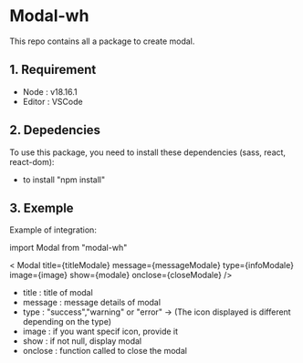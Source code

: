 # Modal-wh

This repo contains all a package to create modal.

## 1. Requirement

- Node : v18.16.1
- Editor : VSCode

## 2. Depedencies

To use this package, you need to install these dependencies (sass, react, react-dom):

- to install "npm install"

## 3. Exemple

Example of integration:

import Modal  from "modal-wh"

< Modal title={titleModale} message={messageModale}  type={infoModale} image={image} show={modale} onclose={closeModale} />

- title : title of modal
- message : message details of modal
- type : "success","warning" or "error" -> (The icon displayed is different depending on the type)
- image : if you want specif icon, provide it
- show : if not null, display modal
- onclose : function called to close the modal